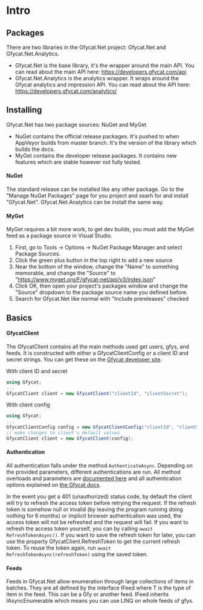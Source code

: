 # Intro
## Packages
There are two libraries in the Gfycat.Net project: Gfycat.Net and Gfycat.Net.Analytics.
 * Gfycat.Net is the base library, it's the wrapper around the main API. You can read about the main API here: https://developers.gfycat.com/api
 * Gfycat.Net.Analytics is the analytics wrapper. It wraps around the Gfycat analytics and impression API. You can read about the API here: https://developers.gfycat.com/analytics/

## Installing
Gfycat.Net has two package sources: NuGet and MyGet
 * NuGet contains the official release packages. It's pushed to when AppVeyor builds from master branch. It's the version of the library which builds the docs.
 * MyGet contains the developer release packages. It contains new features which are stable however not fully tested.

#### NuGet
The standard release can be installed like any other package. Go to the "Manage NuGet Packages" page for you project and searh for and install "Gfycat.Net". Gfycat.Net.Analytics can be install the same way.

#### MyGet
MyGet requires a bit more work, to get dev builds, you must add the MyGet feed as a package source in Visual Studio.

  1. First, go to Tools -> Options -> NuGet Package Manager and select Package Sources.
  2. Click the green plus button in the top right to add a new source
  3. Near the bottom of the window, change the "Name" to something memorable, and change the "Source" to "https://www.myget.org/F/gfycat-net/api/v3/index.json"
  4. Click OK, then open your project's packages window and change the "Source" dropdown to the package source name you defined before.
  5. Search for Gfycat.Net like normal with "Include prereleases" checked

## Basics
#### GfycatClient
The GfycatClient contains all the main methods used get users, gfys, and feeds. It is constructed with either a GfycatClientConfig or a client ID and secret strings. You can get these on the [Gfycat developer site](https://developers.gfycat.com/signup).

With client ID and secret
```csharp
using Gfycat;
...
GfycatClient client = new GfycatClient("clientId", "clientSecret");
```

With client config
```csharp
using Gfycat;
...
GfycatClientConfig config = new GfycatClientConfig("clientId", "clientSecret");
// make changes to client's default values
GfycatClient client = new GfycatClient(config);
```

#### Authentication
All authentication falls under the method `AuthenticateAsync`. Depending on the provided parameters, different authentications are run. All method overloads and parameters are [documented here](https://obsidianminor.github.io/Gfycat.Net/api/Gfycat.GfycatClient.html#Gfycat_GfycatClient_AuthenticateAsync_Gfycat_RequestOptions_) and all authentication options explained on [the Gfycat docs](https://developers.gfycat.com/api/#authentication).

In the event you get a 401 (unauthorized) status code, by default the client will try to refresh the access token before retrying the request. If the refresh token is somehow null or invalid (by leaving the program running doing nothing for 6 months) or implicit browser authentication was used, the access token will not be refreshed and the request will fail. If you want to refresh the access token yourself, you can by calling `await RefreshTokenAsync()`. If you want to save the refresh token for later, you can use the property GfycatClient.RefreshToken to get the current refresh token. To reuse the token again, run `await RefreshTokenAsync(refreshToken)` using the saved token.

#### Feeds
Feeds in Gfycat.Net allow enumeration through large collections of items in batches. They are all defined by the interface IFeed<T> where T is the type of item in the feed. This can be a Gfy or another feed. IFeed<T> inherits IAsyncEnumerable<T> which means you can use LINQ on whole feeds of gfys.

